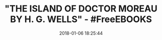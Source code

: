 ---
title: '"THE ISLAND OF DOCTOR MOREAU BY H. G. WELLS" - #FreeEBOOKS'
name: The Island of Doctor Moreau
date: '2018-01-06 18:25:44'
buy_now: >-
  https://www.amazon.com/Island-Doctor-Moreau-H-Wells-ebook/dp/B0719PYC9K?SubscriptionId=AKIAIA5RBQIWQVTCUEUQ&tag=coldcutdeals-20&linkCode=xm2&camp=2025&creative=165953&creativeASIN=B0719PYC9K
description_markdown: |-
  The Island of Doctor Moreau

   
tweet_id_str: '949708579493351424'
price: ''
you_save: ''
asin: B0719PYC9K
image: 'https://images-na.ssl-images-amazon.com/images/I/517jisPeSnL.jpg'

---